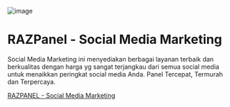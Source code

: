 ![image](https://raw.githubusercontent.com/Pucuk1337/KM-Hacktiv8/main/First-Stage/img/Banner-Final-Project-Stage-One.png)

# RAZPanel - Social Media Marketing

Social Media Marketing ini menyediakan berbagai layanan terbaik dan berkualitas dengan harga yg sangat terjangkau dari semua social media untuk menaikkan peringkat social media Anda. Panel Tercepat, Termurah dan Terpercaya.

[RAZPANEL - Social Media Marketing](https://razpanel.netlify.app/)
